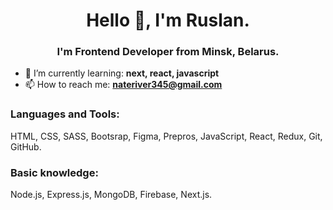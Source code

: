 <h1 align="center">Hello 👋, I'm Ruslan.</h1>
<h3 align="center">I'm Frontend Developer from Minsk, Belarus.</h3>

- 🌱 I’m currently learning:  **next, react, javascript**
- 📫 How to reach me:  **nateriver345@gmail.com**

<h3 align="left">Languages and Tools:</h3>

HTML, CSS, SASS, Bootsrap, Figma, Prepros, JavaScript, React, Redux, Git, GitHub.

<h3 align="left">Basic knowledge:</h3>

Node.js, Express.js, MongoDB, Firebase, Next.js.
